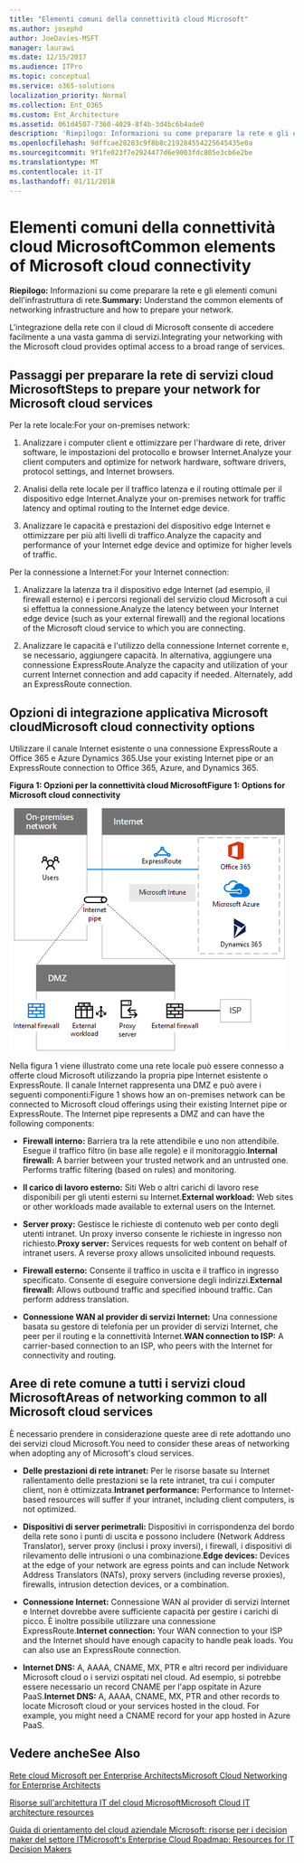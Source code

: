 ```yaml
---
title: "Elementi comuni della connettività cloud Microsoft"
ms.author: josephd
author: JoeDavies-MSFT
manager: laurawi
ms.date: 12/15/2017
ms.audience: ITPro
ms.topic: conceptual
ms.service: o365-solutions
localization_priority: Normal
ms.collection: Ent_O365
ms.custom: Ent_Architecture
ms.assetid: 061d4507-7360-4029-8f4b-3d4bc6b4ade0
description: 'Riepilogo: Informazioni su come preparare la rete e gli elementi comuni dell''infrastruttura di rete.'
ms.openlocfilehash: 9dffcae28283c9f8b8c219284554225645435e0a
ms.sourcegitcommit: 9f1fe023f7e2924477d6e9003fdc805e3cb6e2be
ms.translationtype: MT
ms.contentlocale: it-IT
ms.lasthandoff: 01/11/2018
---
```

# <a name="common-elements-of-microsoft-cloud-connectivity"></a><span data-ttu-id="b8f1f-103">Elementi comuni della connettività cloud Microsoft</span><span class="sxs-lookup"><span data-stu-id="b8f1f-103">Common elements of Microsoft cloud connectivity</span></span>

 <span data-ttu-id="b8f1f-104">**Riepilogo:** Informazioni su come preparare la rete e gli elementi comuni dell'infrastruttura di rete.</span><span class="sxs-lookup"><span data-stu-id="b8f1f-104">**Summary:** Understand the common elements of networking infrastructure and how to prepare your network.</span></span>
  
<span data-ttu-id="b8f1f-105">L'integrazione della rete con il cloud di Microsoft consente di accedere facilmente a una vasta gamma di servizi.</span><span class="sxs-lookup"><span data-stu-id="b8f1f-105">Integrating your networking with the Microsoft cloud provides optimal access to a broad range of services.</span></span>
  
## <a name="steps-to-prepare-your-network-for-microsoft-cloud-services"></a><span data-ttu-id="b8f1f-106">Passaggi per preparare la rete di servizi cloud Microsoft</span><span class="sxs-lookup"><span data-stu-id="b8f1f-106">Steps to prepare your network for Microsoft cloud services</span></span>
<span data-ttu-id="b8f1f-107"><a name="steps"> </a></span><span class="sxs-lookup"><span data-stu-id="b8f1f-107"></span></span>

<span data-ttu-id="b8f1f-108">Per la rete locale:</span><span class="sxs-lookup"><span data-stu-id="b8f1f-108">For your on-premises network:</span></span>
  
1. <span data-ttu-id="b8f1f-109">Analizzare i computer client e ottimizzare per l'hardware di rete, driver software, le impostazioni del protocollo e browser Internet.</span><span class="sxs-lookup"><span data-stu-id="b8f1f-109">Analyze your client computers and optimize for network hardware, software drivers, protocol settings, and Internet browsers.</span></span>
    
2. <span data-ttu-id="b8f1f-110">Analisi della rete locale per il traffico latenza e il routing ottimale per il dispositivo edge Internet.</span><span class="sxs-lookup"><span data-stu-id="b8f1f-110">Analyze your on-premises network for traffic latency and optimal routing to the Internet edge device.</span></span>
    
3. <span data-ttu-id="b8f1f-111">Analizzare le capacità e prestazioni del dispositivo edge Internet e ottimizzare per più alti livelli di traffico.</span><span class="sxs-lookup"><span data-stu-id="b8f1f-111">Analyze the capacity and performance of your Internet edge device and optimize for higher levels of traffic.</span></span>
    
<span data-ttu-id="b8f1f-112">Per la connessione a Internet:</span><span class="sxs-lookup"><span data-stu-id="b8f1f-112">For your Internet connection:</span></span>
  
1. <span data-ttu-id="b8f1f-113">Analizzare la latenza tra il dispositivo edge Internet (ad esempio, il firewall esterno) e i percorsi regionali del servizio cloud Microsoft a cui si effettua la connessione.</span><span class="sxs-lookup"><span data-stu-id="b8f1f-113">Analyze the latency between your Internet edge device (such as your external firewall) and the regional locations of the Microsoft cloud service to which you are connecting.</span></span>
    
2. <span data-ttu-id="b8f1f-p101">Analizzare le capacità e l'utilizzo della connessione Internet corrente e, se necessario, aggiungere capacità. In alternativa, aggiungere una connessione ExpressRoute.</span><span class="sxs-lookup"><span data-stu-id="b8f1f-p101">Analyze the capacity and utilization of your current Internet connection and add capacity if needed. Alternately, add an ExpressRoute connection.</span></span>
    
## <a name="microsoft-cloud-connectivity-options"></a><span data-ttu-id="b8f1f-116">Opzioni di integrazione applicativa Microsoft cloud</span><span class="sxs-lookup"><span data-stu-id="b8f1f-116">Microsoft cloud connectivity options</span></span>
<span data-ttu-id="b8f1f-117"><a name="steps"> </a></span><span class="sxs-lookup"><span data-stu-id="b8f1f-117"></span></span>

<span data-ttu-id="b8f1f-118">Utilizzare il canale Internet esistente o una connessione ExpressRoute a Office 365 e Azure Dynamics 365.</span><span class="sxs-lookup"><span data-stu-id="b8f1f-118">Use your existing Internet pipe or an ExpressRoute connection to Office 365, Azure, and Dynamics 365.</span></span>
  
<span data-ttu-id="b8f1f-119">**Figura 1: Opzioni per la connettività cloud Microsoft**</span><span class="sxs-lookup"><span data-stu-id="b8f1f-119">**Figure 1: Options for Microsoft cloud connectivity**</span></span>

![Figura 1:  Opzioni per la connettività di Microsoft Cloud](images/Network_Poster/CommonElements.png)

  
<span data-ttu-id="b8f1f-p102">Nella figura 1 viene illustrato come una rete locale può essere connesso a offerte cloud Microsoft utilizzando la propria pipe Internet esistente o ExpressRoute. Il canale Internet rappresenta una DMZ e può avere i seguenti componenti:</span><span class="sxs-lookup"><span data-stu-id="b8f1f-p102">Figure 1 shows how an on-premises network can be connected to Microsoft cloud offerings using their existing Internet pipe or ExpressRoute. The Internet pipe represents a DMZ and can have the following components:</span></span>
  
- <span data-ttu-id="b8f1f-p103">**Firewall interno:** Barriera tra la rete attendibile e uno non attendibile. Esegue il traffico filtro (in base alle regole) e il monitoraggio.</span><span class="sxs-lookup"><span data-stu-id="b8f1f-p103">**Internal firewall:** A barrier between your trusted network and an untrusted one. Performs traffic filtering (based on rules) and monitoring.</span></span>
    
- <span data-ttu-id="b8f1f-125">**Il carico di lavoro esterno:** Siti Web o altri carichi di lavoro rese disponibili per gli utenti esterni su Internet.</span><span class="sxs-lookup"><span data-stu-id="b8f1f-125">**External workload:** Web sites or other workloads made available to external users on the Internet.</span></span>
    
- <span data-ttu-id="b8f1f-p104">**Server proxy:** Gestisce le richieste di contenuto web per conto degli utenti intranet. Un proxy inverso consente le richieste in ingresso non richiesto.</span><span class="sxs-lookup"><span data-stu-id="b8f1f-p104">**Proxy server:** Services requests for web content on behalf of intranet users. A reverse proxy allows unsolicited inbound requests.</span></span>
    
- <span data-ttu-id="b8f1f-p105">**Firewall esterno:** Consente il traffico in uscita e il traffico in ingresso specificato. Consente di eseguire conversione degli indirizzi.</span><span class="sxs-lookup"><span data-stu-id="b8f1f-p105">**External firewall:** Allows outbound traffic and specified inbound traffic. Can perform address translation.</span></span>
    
- <span data-ttu-id="b8f1f-130">**Connessione WAN al provider di servizi Internet:** Una connessione basata su gestore di telefonia per un provider di servizi Internet, che peer per il routing e la connettività Internet.</span><span class="sxs-lookup"><span data-stu-id="b8f1f-130">**WAN connection to ISP:** A carrier-based connection to an ISP, who peers with the Internet for connectivity and routing.</span></span>
    
## <a name="areas-of-networking-common-to-all-microsoft-cloud-services"></a><span data-ttu-id="b8f1f-131">Aree di rete comune a tutti i servizi cloud Microsoft</span><span class="sxs-lookup"><span data-stu-id="b8f1f-131">Areas of networking common to all Microsoft cloud services</span></span>
<span data-ttu-id="b8f1f-132"><a name="steps"> </a></span><span class="sxs-lookup"><span data-stu-id="b8f1f-132"></span></span>

<span data-ttu-id="b8f1f-133">È necessario prendere in considerazione queste aree di rete adottando uno dei servizi cloud Microsoft.</span><span class="sxs-lookup"><span data-stu-id="b8f1f-133">You need to consider these areas of networking when adopting any of Microsoft's cloud services.</span></span>
  
- <span data-ttu-id="b8f1f-134">**Delle prestazioni di rete intranet:** Per le risorse basate su Internet rallentamento delle prestazioni se la rete intranet, tra cui i computer client, non è ottimizzata.</span><span class="sxs-lookup"><span data-stu-id="b8f1f-134">**Intranet performance:** Performance to Internet-based resources will suffer if your intranet, including client computers, is not optimized.</span></span>
    
- <span data-ttu-id="b8f1f-135">**Dispositivi di server perimetrali:** Dispositivi in corrispondenza del bordo della rete sono i punti di uscita e possono includere (Network Address Translator), server proxy (inclusi i proxy inversi), i firewall, i dispositivi di rilevamento delle intrusioni o una combinazione.</span><span class="sxs-lookup"><span data-stu-id="b8f1f-135">**Edge devices:** Devices at the edge of your network are egress points and can include Network Address Translators (NATs), proxy servers (including reverse proxies), firewalls, intrusion detection devices, or a combination.</span></span>
    
- <span data-ttu-id="b8f1f-p106">**Connessione Internet:** Connessione WAN al provider di servizi Internet e Internet dovrebbe avere sufficiente capacità per gestire i carichi di picco. È inoltre possibile utilizzare una connessione ExpressRoute.</span><span class="sxs-lookup"><span data-stu-id="b8f1f-p106">**Internet connection:** Your WAN connection to your ISP and the Internet should have enough capacity to handle peak loads. You can also use an ExpressRoute connection.</span></span>
    
- <span data-ttu-id="b8f1f-p107">**Internet DNS:** A, AAAA, CNAME, MX, PTR e altri record per individuare Microsoft cloud o i servizi ospitati nel cloud. Ad esempio, si potrebbe essere necessario un record CNAME per l'app ospitate in Azure PaaS.</span><span class="sxs-lookup"><span data-stu-id="b8f1f-p107">**Internet DNS:** A, AAAA, CNAME, MX, PTR and other records to locate Microsoft cloud or your services hosted in the cloud. For example, you might need a CNAME record for your app hosted in Azure PaaS.</span></span>
    
## <a name="see-also"></a><span data-ttu-id="b8f1f-140">Vedere anche</span><span class="sxs-lookup"><span data-stu-id="b8f1f-140">See Also</span></span>

<span data-ttu-id="b8f1f-141"><a name="steps"> </a></span><span class="sxs-lookup"><span data-stu-id="b8f1f-141"></span></span>

[<span data-ttu-id="b8f1f-142">Rete cloud Microsoft per Enterprise Architects</span><span class="sxs-lookup"><span data-stu-id="b8f1f-142">Microsoft Cloud Networking for Enterprise Architects</span></span>](microsoft-cloud-networking-for-enterprise-architects.md)
  
[<span data-ttu-id="b8f1f-143">Risorse sull'architettura IT del cloud Microsoft</span><span class="sxs-lookup"><span data-stu-id="b8f1f-143">Microsoft Cloud IT architecture resources</span></span>](microsoft-cloud-it-architecture-resources.md)

[<span data-ttu-id="b8f1f-144">Guida di orientamento del cloud aziendale Microsoft: risorse per i decision maker del settore IT</span><span class="sxs-lookup"><span data-stu-id="b8f1f-144">Microsoft's Enterprise Cloud Roadmap: Resources for IT Decision Makers</span></span>](https://sway.com/FJ2xsyWtkJc2taRD)


